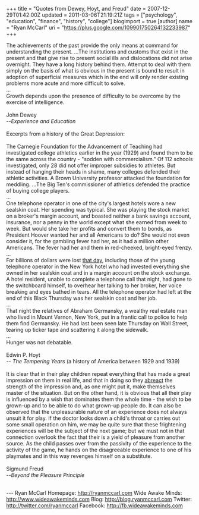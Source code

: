 +++
title = "Quotes from Dewey, Hoyt, and Freud"
date = 2007-12-29T01:42:00Z
updated = 2011-03-06T21:19:21Z
tags = ["psychology", "education", "finance", "history", "college"]
blogimport = true
[author]
	name = "Ryan McCarl"
	uri = "https://plus.google.com/109901750264132233987"
+++

The achievements of the past provide the only means at command for understanding the present.  ...The institutions and customs that exist in the present and that give rise to present social ills and dislocations did not arise overnight.  They have a long history behind them.  Attempt to deal with them simply on the basis of what is obvious in the present is bound to result in adoption of superficial measures which in the end will only render existing problems more acute and more difficult to solve.<br />...<br />Growth depends upon the presence of difficulty to be overcome by the exercise of intelligence.<br /><br />John Dewey<br />--<span style="font-style: italic;">Experience and Education</span><br /><br />Excerpts from a history of the Great Depression:<br /><br />The Carnegie Foundation for the Advancement of Teaching had investigated college athletics earlier in the year (1929) and found them to be the same across the country - "sodden with commercialism."  Of 112 schools investigated, only 28 did not offer improper subsidies to athletes.  But instead of hanging their heads in shame, many colleges defended their athletic activities.  A Brown University professor attacked the foundation for meddling.  ...The Big Ten's commissioner of athletics defended the practice of buying college players.<br />...<br />One telephone operator in one of the city's largest hotels wore a new sealskin coat.  Her spending was typical.  She was playing the stock market on a broker's margin account, and boasted neither a bank savings account, insurance, nor a penny in the world except what she earned from week to week.  But would she take her profits and convert them to bonds, as President Hoover wanted her and all Americans to do?  She would not even consider it, for the gambling fever had her, as it had a million other Americans.  The fever had her and them in red-cheeked, bright-eyed frenzy. <br />...<br />For billions of dollars were lost <a href="http://en.wikipedia.org/wiki/Black_Thursday">that day</a>, including those of the young telephone operator in the New York hotel who had invested everything she owned in her sealskin coat and in a margin account on the stock exchange.  A hotel resident, unable to complete a telephone call that night, had gone to the switchboard himself, to overhear her talking to her broker, her voice breaking and eyes bathed in tears.  All the telephone operator had left at the end of this Black Thursday was her sealskin coat and her job.<br />...<br />That night the relatives of Abraham Germansky, a wealthy real estate man who lived in Mount Vernon, New York, put in a frantic call to police to help them find Germansky.  He had last been seen late Thursday on Wall Street, tearing up ticker tape and scattering it along the sidewalk.<br />...<br />Hunger was not debatable.<br /><br />Edwin P. Hoyt<br />-- <span style="font-style: italic;">The Tempering Years </span>(a history of America between 1929 and 1939)<br /><br />It is clear that in their play children repeat everything that has made a great impression on them in real life, and that in doing so they <a href="http://www.thefreedictionary.com/abreact">abreact</a> the strength of the impression and, as one might put it, make themselves master of the situation.  But on the other hand, it is obvious that all their play is influenced by a wish that dominates them the whole time - the wish to be grown-up and to be able to do what grown-up people do.  It can also be observed that the unpleasurable nature of an experience does not always unsuit it for play.  If the doctor looks down a child's throat or carries out some small operation on him, we may be quite sure that these frightening experiences will be the subject of the next game; but we must not in that connection overlook the fact that their is a yield of pleasure from another source.  As the child passes over from the passivity of the experience to the activity of the game, he hands on the disagreeable experience to one of his playmates and in this way revenges himself on a substitute.<br /><br />Sigmund Freud<br />--<span style="font-style: italic;">Beyond the Pleasure Principle<br /><br /></span><div class="blogger-post-footer">---
Ryan McCarl
Homepage: http://ryanmccarl.com
Wide Awake Minds: http://www.wideawakeminds.com
Blog: http://blog.ryanmccarl.com
Twitter: http://twitter.com/ryanmccarl
Facebook: http://fb.wideawakeminds.com</div>
